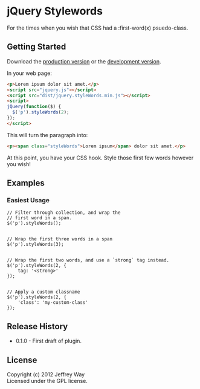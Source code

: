 # jQuery Stylewords

For the times when you wish that CSS had a :first-word(x) psuedo-class.

## Getting Started
Download the [production version][min] or the [development version][max].

[min]: https://raw.github.com/jeffreyway/jquery.styleWords/master/dist/jquery.styleWords.min.js
[max]: https://raw.github.com/jeffreyway/jquery.styleWords/master/dist/jquery.styleWords.js

In your web page:

```html
<p>Lorem ipsum dolor sit amet.</p>
<script src="jquery.js"></script>
<script src="dist/jquery.styleWords.min.js"></script>
<script>
jQuery(function($) {
  $('p').styleWords(2);
});
</script>
```

This will turn the paragraph into:

```html
<p><span class="styleWords">Lorem ipsum</span> dolor sit amet.</p>
```

At this point, you have your CSS hook. Style those first few words however you wish!

## Examples

### Easiest Usage

	// Filter through collection, and wrap the 
	// first word in a span.
	$('p').styleWords();


	// Wrap the first three words in a span
	$('p').styleWords(3);


	// Wrap the first two words, and use a `strong` tag instead.
	$('p').styleWords(2, {
		tag: '<strong>'
	});


	// Apply a custom classname
	$('p').styleWords(2, {
		'class': 'my-custom-class'
	});

## Release History
- 0.1.0 - First draft of plugin.

## License
Copyright (c) 2012 Jeffrey Way  
Licensed under the GPL license.

